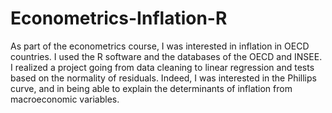 # Econometrics-Inflation-R
As part of the econometrics course, I was interested in inflation in OECD countries. I used the R software and the databases of the OECD and INSEE. I realized a project going from data cleaning to linear regression and tests based on the normality of residuals. 
Indeed, I was interested in the Phillips curve, and in being able to explain the determinants of inflation from macroeconomic variables. 
